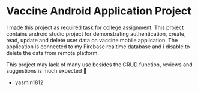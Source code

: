 # Vaccine Android Application Project

I made this project as required task for college assignment. This project contains 
android studio project for demonstrating authentication, create, read, update and delete
user data on vaccine mobile application. The application is connected to my Firebase 
realtime database and i disable to delete the data from remote platform.

This project may lack of many use besides the CRUD function, reviews and suggestions 
is much expected 🙏

- yasmin1812
